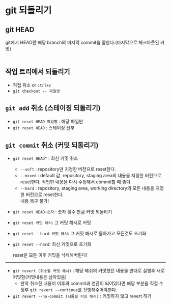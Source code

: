 # git 되돌리기

## git HEAD

git에서 HEAD란 해당 branch의 마지막 commit을 말한다.(마지막으로 체크아웃된 커밋)
<br><br>

## 작업 트리에서 되돌리기

- 직접 취소 or `ctrl+z`
- `git checkout -- 파일명`

## `git add` 취소 (스테이징 되돌리기)

- `git reset HEAD 파일명` : 해당 파일만
- `git reset HEAD` : 스테이징 전부

## `git commit` 취소 (커밋 되돌리기)

- `git reset HEAD^` : 최신 커밋 취소
  - `--soft` : repository만 지정한 버전으로 reset한다.
  - `--mixed` : default 값. repository, staging area의 내용을 지정한 버전으로 reset한다. 작업한 내용을 다시 수정해서 commit할 때 좋다.
  - `--hard` : repository, staging area, working directory의 모든 내용을 지정한 버전으로 reset한다.  
    내용 복구 불가!
- `git reset HEAD~숫자` : 숫자 횟수 만큼 커밋 되돌리기
- `git reset 커밋 해시`: 그 커밋 해시로 커밋
- `git reset --hard 커밋 해시`: 그 커밋 해시로 돌아가고 모든것도 초기화
- `git reset --hard`: 최신 커밋으로 초기화

  reset은 모든 이후 커밋을 삭제해버린다!

---

- `git revert (취소할 커밋 해시)` : 해당 해쉬의 커밋했던 내용을 반대로 실행후 새로 커밋함(커밋내용은 남아있음)
  - 만약 취소한 내용이 이후의 commit과 연관이 되어있다면 해당 부분을 직접 수정후 `git revert --continue`를 진행해주어야한다.
- `git revert --no-commit (되돌릴 커밋 해시)` : 커밋하지 않고 revert 하기
